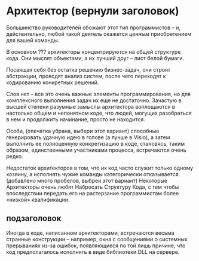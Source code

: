 # Архитектор (вернули заголовок)

Большинство руководителей обожают этот тип программистов – и,
действительно, любой такой деятель окажется *ценным* приобретением для вашей команды.

В основном ??? архитекторы концентрируются на общей структуре кода.
Они мыслят объектами, а их лучший друг – лист белой бумаги.
>
Посвящая себя без остатка решению бизнес-задач, они строят абстракции,
проводят анализ систем, после чего переходят к кодированию конкретных решений.
>>>
Слов нет – все это очень важные элементы программирования,
но для комплексного выполнения задач их еще не достаточно. Зачастую в высшей степени разумные замыслы архитектора воплощаются в настолько общем и непонятном коде,
что людей, могущих разобраться в нем и продолжить начинание, просто не находится.

Особи, (опечатка убрана, выбери этот вариант) способные генерировать удачную идею в голове (а лучше в Visio),
а затем выполнить ее полноценную конкретизацию в коде, становясь, таким образом, единственными участниками процесса,
встречаются очень редко.

Недостаток архитекторов в том, что их код часто служит только одному хозяину,
а исполнять чужие команды категорически отказывается. (добавлено много пробелов, выбреи этот вариант)
Некоторые Архитекторы очень любят Набросать Структуру Кода, с тем чтобы впоследствии передать его на растерзание программистам более «низкой» квалификации.

## подзаголовок

Иногда в коде, написанном архитекторами, встречаются весьма странные конструкции – например,
окна с сообщениями о системных прерываниях из-за ошибок, появляющиеся по той лишь причине,
что код предполагалось исполнять в виде библиотеки DLL на сервере.

